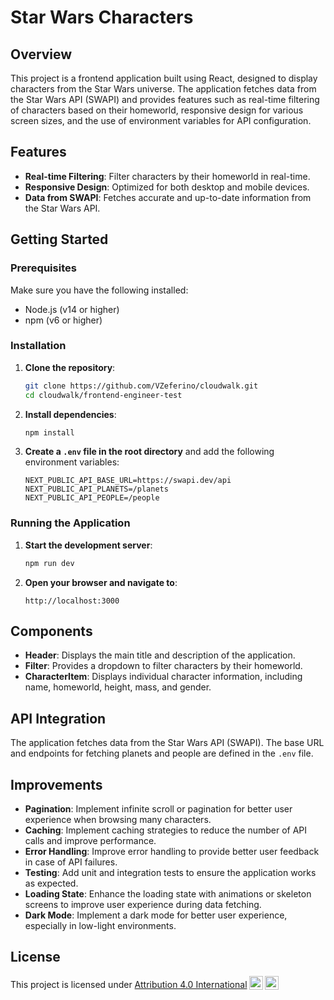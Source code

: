 # Star Wars Characters

## Overview

This project is a frontend application built using React, designed to display characters from the Star Wars universe. The application fetches data from the Star Wars API (SWAPI) and provides features such as real-time filtering of characters based on their homeworld, responsive design for various screen sizes, and the use of environment variables for API configuration.

## Features

- **Real-time Filtering**: Filter characters by their homeworld in real-time.
- **Responsive Design**: Optimized for both desktop and mobile devices.
- **Data from SWAPI**: Fetches accurate and up-to-date information from the Star Wars API.

## Getting Started

### Prerequisites

Make sure you have the following installed:

- Node.js (v14 or higher)
- npm (v6 or higher)

### Installation

1. **Clone the repository**:

    ```bash
    git clone https://github.com/VZeferino/cloudwalk.git
    cd cloudwalk/frontend-engineer-test
    ```

2. **Install dependencies**:

    ```bash
    npm install
    ```

3. **Create a `.env` file in the root directory** and add the following environment variables:

    ```env
    NEXT_PUBLIC_API_BASE_URL=https://swapi.dev/api
    NEXT_PUBLIC_API_PLANETS=/planets
    NEXT_PUBLIC_API_PEOPLE=/people
    ```

### Running the Application

1. **Start the development server**:

    ```bash
    npm run dev
    ```

2. **Open your browser and navigate to**:

    ```
    http://localhost:3000
    ```

## Components

- **Header**: Displays the main title and description of the application.
- **Filter**: Provides a dropdown to filter characters by their homeworld.
- **CharacterItem**: Displays individual character information, including name, homeworld, height, mass, and gender.

## API Integration

The application fetches data from the Star Wars API (SWAPI). The base URL and endpoints for fetching planets and people are defined in the `.env` file.

## Improvements

- **Pagination**: Implement infinite scroll or pagination for better user experience when browsing many characters.
- **Caching**: Implement caching strategies to reduce the number of API calls and improve performance.
- **Error Handling**: Improve error handling to provide better user feedback in case of API failures.
- **Testing**: Add unit and integration tests to ensure the application works as expected.
- **Loading State**: Enhance the loading state with animations or skeleton screens to improve user experience during data fetching.
- **Dark Mode**: Implement a dark mode for better user experience, especially in low-light environments.


## License

This project is licensed under <a href="http://creativecommons.org/licenses/by/4.0/?ref=chooser-v1" target="_blank" rel="license noopener noreferrer" style="display:inline-block;">Attribution 4.0 International<img style="height:22px!important;margin-left:3px;vertical-align:text-bottom;" src="https://mirrors.creativecommons.org/presskit/icons/cc.svg?ref=chooser-v1"><img style="height:22px!important;margin-left:3px;vertical-align:text-bottom;" src="https://mirrors.creativecommons.org/presskit/icons/by.svg?ref=chooser-v1"></a>
